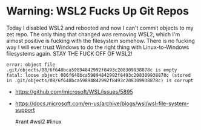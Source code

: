 # Warning: WSL2 Fucks Up Git Repos

Today I disabled WSL2 and rebooted and now I can't commit objects to my
zet repo. The only thing that changed was removing WSL2, which I'm
almost positive is fucking with the filesystem somehow. There is no
fucking way I will ever trust Windows to do the right thing with
Linux-to-Windows filesystems again. STAY THE FUCK OFF OF WSL2!

```
error: object file .git/objects/08/6f648bca59894842992f8493c208309938878c is empty
fatal: loose object 086f648bca59894842992f8493c208309938878c (stored in .git/objects/08/6f648bca59894842992f8493c208309938878c) is corrupt
```

* <https://github.com/microsoft/WSL/issues/5895>
* <https://docs.microsoft.com/en-us/archive/blogs/wsl/wsl-file-system-support>

    #rant #wsl2 #linux
